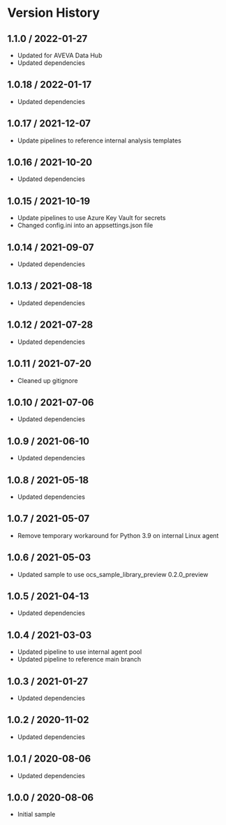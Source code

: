 # Version History

## 1.1.0 / 2022-01-27

- Updated for AVEVA Data Hub
- Updated dependencies

## 1.0.18 / 2022-01-17

- Updated dependencies

## 1.0.17 / 2021-12-07

- Update pipelines to reference internal analysis templates

## 1.0.16 / 2021-10-20

- Updated dependencies

## 1.0.15 / 2021-10-19

- Update pipelines to use Azure Key Vault for secrets
- Changed config.ini into an appsettings.json file

## 1.0.14 / 2021-09-07

- Updated dependencies

## 1.0.13 / 2021-08-18

- Updated dependencies

## 1.0.12 / 2021-07-28

- Updated dependencies

## 1.0.11 / 2021-07-20

- Cleaned up gitignore

## 1.0.10 / 2021-07-06

- Updated dependencies

## 1.0.9 / 2021-06-10

- Updated dependencies

## 1.0.8 / 2021-05-18

- Updated dependencies

## 1.0.7 / 2021-05-07

- Remove temporary workaround for Python 3.9 on internal Linux agent

## 1.0.6 / 2021-05-03

- Updated sample to use ocs_sample_library_preview 0.2.0_preview

## 1.0.5 / 2021-04-13

- Updated dependencies

## 1.0.4 / 2021-03-03

- Updated pipeline to use internal agent pool
- Updated pipeline to reference main branch

## 1.0.3 / 2021-01-27

- Updated dependencies

## 1.0.2 / 2020-11-02

- Updated dependencies

## 1.0.1 / 2020-08-06

- Updated dependencies

## 1.0.0 / 2020-08-06

- Initial sample
